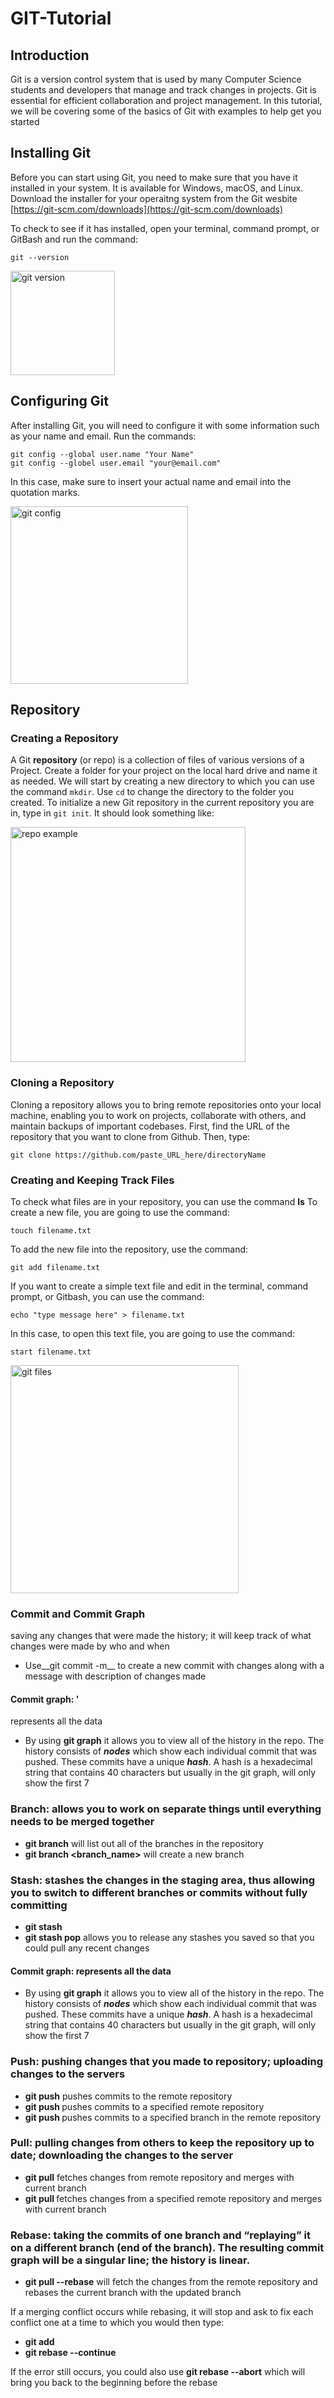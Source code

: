 # GIT-Tutorial
## Introduction
Git is a version control system that is used by many Computer Science students and developers that manage and track changes in projects. Git is essential for efficient collaboration and project management. In this tutorial, we will be covering some of the basics of Git with examples to help get you started 

## Installing Git 
Before you can start using Git, you need to make sure that you have it installed in your system. It is available for Windows, macOS, and Linux. Download the installer for your operaitng system from the Git wesbite [https://git-scm.com/downloads](https://git-scm.com/downloads)

To check to see if it has installed, open your terminal, command prompt, or GitBash and run the command:
```
git --version
```
<img width="167" alt="git version" src="https://github.com/PhilyciaP/GIT-Tutorial/assets/94141468/88a0cbc5-d8ce-4a55-a04d-90018f076b79">

## Configuring Git
After installing Git, you will need to configure it with some information such as your name and email. Run the commands:
```
git config --global user.name "Your Name"
git config --globel user.email "your@email.com"
```
In this case, make sure to insert your actual name and email into the quotation marks.

<img width="284" alt="git config" src="https://github.com/PhilyciaP/GIT-Tutorial/assets/94141468/cd78935d-8ac4-45a7-9542-1a722224395e">

## Repository 
### Creating a Repository 
A Git __repository__ (or repo) is a collection of files of various versions of a Project. Create a folder for your project on the local hard drive and name it as needed. We will start by creating a new directory to which you can use the command ```mkdir```. Use ```cd``` to change the directory to the folder you created. To initialize a new Git repository in the current repository you are in, type in ```git init```. It should look something like:

<img width="376" alt="repo example" src="https://github.com/PhilyciaP/GIT-Tutorial/assets/94141468/b41b579d-53bf-4998-9cdd-c9c8849047e7">

### Cloning a Repository
Cloning a repository allows you to bring remote repositories onto your local machine, enabling you to work on projects, collaborate with others, and maintain backups of important codebases. 
First, find the URL of the repository that you want to clone from Github. Then, type:
```
git clone https://github.com/paste_URL_here/directoryName
```

### Creating and Keeping Track Files
To check what files are in your repository, you can use the command __ls__
To create a new file, you are going to use the command:
```
touch filename.txt
```
To add the new file into the repository, use the command:
```
git add filename.txt
```
If you want to create a simple text file and edit in the terminal, command prompt, or Gitbash, you can use the command:
```
echo "type message here" > filename.txt
```
In this case, to open this text file, you are going to use the command:
```
start filename.txt
```
<img width="365" alt="git files" src="https://github.com/PhilyciaP/GIT-Tutorial/assets/94141468/921589c1-4b11-4605-a056-600cd1d100ec">

### Commit and Commit Graph 
saving any changes that were made the history; it will keep track of what changes were made by who and when 
* Use__git commit -m__ to create a new commit with changes along with a message with description of changes made
#### Commit graph: '
represents all the data 
* By using __git graph__ it allows you to view all of the history in the repo. The history consists of ___nodes___ which show each individual commit that was pushed. These commits have a unique ___hash___. A hash is a hexadecimal string that contains 40 characters but usually in the git graph, will only show the first 7


### Branch: allows you to work on separate things until everything needs to be merged together 
* __git branch__ will list out all of the branches in the repository 
* __git branch <branch_name>__ will create a new branch 

### Stash: stashes the changes in the staging area, thus allowing you to switch to different branches or commits without fully committing
* __git stash__
* __git stash pop__ allows you to release any stashes you saved so that you could pull any recent changes 

#### Commit graph: represents all the data 
* By using __git graph__ it allows you to view all of the history in the repo. The history consists of ___nodes___ which show each individual commit that was pushed. These commits have a unique ___hash___. A hash is a hexadecimal string that contains 40 characters but usually in the git graph, will only show the first 7



### Push: pushing changes that you made to repository; uploading changes to the servers 
* __git push__ pushes commits to the remote repository
* __git push <remote>__ pushes commits to a specified remote repository
* __git push <remote> <branch>__ pushes commits to a specified branch in the remote repository

### Pull: pulling changes from others to keep the repository up to date; downloading the changes to the server 
* __git pull__ fetches changes from remote repository and merges with current branch 
* __git pull <remote>__ fetches changes from a specified remote repository and merges with current branch

### Rebase: taking the commits of one branch and “replaying” it on a different branch (end of the branch). The resulting commit graph will be a singular line; the history is linear. 
* __git pull --rebase__ will fetch the changes from the remote repository and rebases the current branch with the updated branch 

If a merging conflict occurs while rebasing, it will stop and ask to fix each conflict one at a time to which you would then type:
* __git add <resolved file>__
* __git rebase --continue__

If the error still occurs, you could also use __git rebase --abort__ which will bring you back to the beginning before the rebase 


